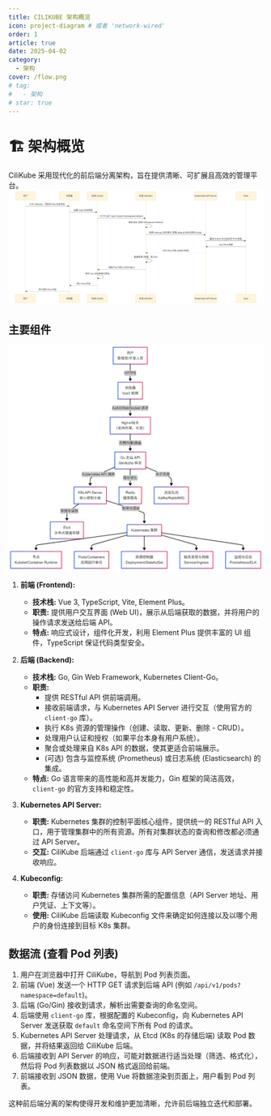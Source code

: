 ```yaml
---
title: CILIKUBE 架构概览
icon: project-diagram # 或者 'network-wired'
order: 1
article: true
date: 2025-04-02
category:
  - 架构
cover: /flow.png
# tag:
#   - 架构
# star: true
---
```


# 🏗️ 架构概览

CiliKube 采用现代化的前后端分离架构，旨在提供清晰、可扩展且高效的管理平台。
![alt text](../../.vuepress/public/flow.png)

## 主要组件
![alt text](../../.vuepress/public/architech.png)

1.  **前端 (Frontend):**
    *   **技术栈:** Vue 3, TypeScript, Vite, Element Plus。
    *   **职责:** 提供用户交互界面 (Web UI)，展示从后端获取的数据，并将用户的操作请求发送给后端 API。
    *   **特点:** 响应式设计，组件化开发，利用 Element Plus 提供丰富的 UI 组件，TypeScript 保证代码类型安全。

2.  **后端 (Backend):**
    *   **技术栈:** Go, Gin Web Framework, Kubernetes Client-Go。
    *   **职责:**
        *   提供 RESTful API 供前端调用。
        *   接收前端请求，与 Kubernetes API Server 进行交互（使用官方的 `client-go` 库）。
        *   执行 K8s 资源的管理操作（创建、读取、更新、删除 - CRUD）。
        *   处理用户认证和授权（如果平台本身有用户系统）。
        *   聚合或处理来自 K8s API 的数据，使其更适合前端展示。
        *   (可选) 包含与监控系统 (Prometheus) 或日志系统 (Elasticsearch) 的集成。
    *   **特点:** Go 语言带来的高性能和高并发能力，Gin 框架的简洁高效，`client-go` 的官方支持和稳定性。

3.  **Kubernetes API Server:**
    *   **职责:** Kubernetes 集群的控制平面核心组件，提供统一的 RESTful API 入口，用于管理集群中的所有资源。所有对集群状态的查询和修改都必须通过 API Server。
    *   **交互:** CiliKube 后端通过 `client-go` 库与 API Server 通信，发送请求并接收响应。

4.  **Kubeconfig:**
    *   **职责:** 存储访问 Kubernetes 集群所需的配置信息（API Server 地址、用户凭证、上下文等）。
    *   **使用:** CiliKube 后端读取 Kubeconfig 文件来确定如何连接以及以哪个用户的身份连接到目标 K8s 集群。

## 数据流 (查看 Pod 列表)
1.  用户在浏览器中打开 CiliKube，导航到 Pod 列表页面。
2.  前端 (Vue) 发送一个 HTTP GET 请求到后端 API (例如 `/api/v1/pods?namespace=default`)。
3.  后端 (Go/Gin) 接收到请求，解析出需要查询的命名空间。
4.  后端使用 `client-go` 库，根据配置的 Kubeconfig，向 Kubernetes API Server 发送获取 `default` 命名空间下所有 Pod 的请求。
5.  Kubernetes API Server 处理请求，从 Etcd (K8s 的存储后端) 读取 Pod 数据，并将结果返回给 CiliKube 后端。
6.  后端接收到 API Server 的响应，可能对数据进行适当处理（筛选、格式化），然后将 Pod 列表数据以 JSON 格式返回给前端。
7.  前端接收到 JSON 数据，使用 Vue 将数据渲染到页面上，用户看到 Pod 列表。

这种前后端分离的架构使得开发和维护更加清晰，允许前后端独立迭代和部署。